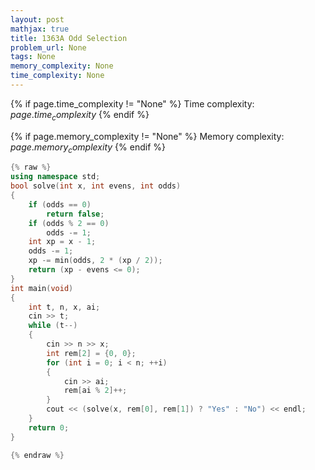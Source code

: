 ```yaml
---
layout: post
mathjax: true
title: 1363A Odd Selection
problem_url: None
tags: None
memory_complexity: None
time_complexity: None
---
```




{% if page.time_complexity != "None" %}
Time complexity: ${{ page.time_complexity }}$
{% endif %}

{% if page.memory_complexity != "None" %}
Memory complexity: ${{ page.memory_complexity }}$
{% endif %}

```cpp
{% raw %}
using namespace std;
bool solve(int x, int evens, int odds)
{
    if (odds == 0)
        return false;
    if (odds % 2 == 0)
        odds -= 1;
    int xp = x - 1;
    odds -= 1;
    xp -= min(odds, 2 * (xp / 2));
    return (xp - evens <= 0);
}
int main(void)
{
    int t, n, x, ai;
    cin >> t;
    while (t--)
    {
        cin >> n >> x;
        int rem[2] = {0, 0};
        for (int i = 0; i < n; ++i)
        {
            cin >> ai;
            rem[ai % 2]++;
        }
        cout << (solve(x, rem[0], rem[1]) ? "Yes" : "No") << endl;
    }
    return 0;
}

{% endraw %}
```